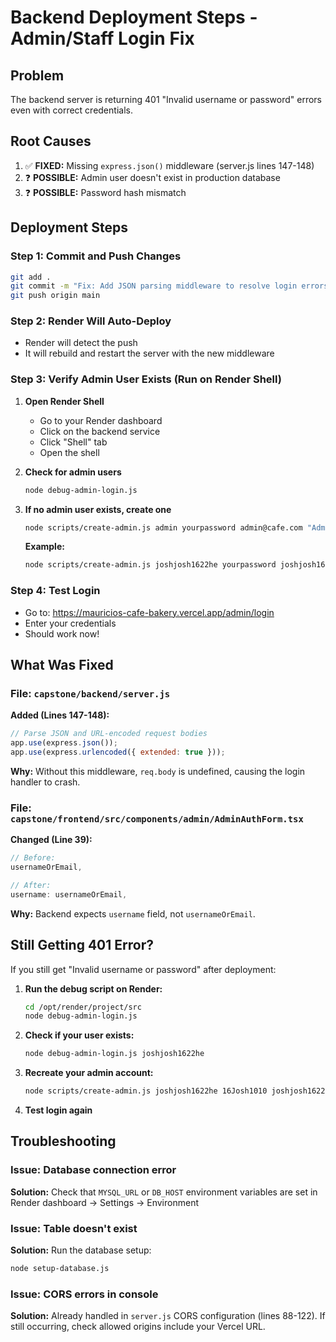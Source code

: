 # Backend Deployment Steps - Admin/Staff Login Fix

## Problem
The backend server is returning 401 "Invalid username or password" errors even with correct credentials.

## Root Causes
1. ✅ **FIXED:** Missing `express.json()` middleware (server.js lines 147-148)
2. ❓ **POSSIBLE:** Admin user doesn't exist in production database
3. ❓ **POSSIBLE:** Password hash mismatch

## Deployment Steps

### Step 1: Commit and Push Changes
```bash
git add .
git commit -m "Fix: Add JSON parsing middleware to resolve login errors"
git push origin main
```

### Step 2: Render Will Auto-Deploy
- Render will detect the push
- It will rebuild and restart the server with the new middleware

### Step 3: Verify Admin User Exists (Run on Render Shell)

1. **Open Render Shell**
   - Go to your Render dashboard
   - Click on the backend service
   - Click "Shell" tab
   - Open the shell

2. **Check for admin users**
   ```bash
   node debug-admin-login.js
   ```

3. **If no admin user exists, create one**
   ```bash
   node scripts/create-admin.js admin yourpassword admin@cafe.com "Admin Name"
   ```

   **Example:**
   ```bash
   node scripts/create-admin.js joshjosh1622he yourpassword joshjosh1622he@gmail.com "Josh Admin"
   ```

### Step 4: Test Login
- Go to: https://mauricios-cafe-bakery.vercel.app/admin/login
- Enter your credentials
- Should work now!

## What Was Fixed

### File: `capstone/backend/server.js`
**Added (Lines 147-148):**
```javascript
// Parse JSON and URL-encoded request bodies
app.use(express.json());
app.use(express.urlencoded({ extended: true }));
```

**Why:** Without this middleware, `req.body` is undefined, causing the login handler to crash.

### File: `capstone/frontend/src/components/admin/AdminAuthForm.tsx`
**Changed (Line 39):**
```typescript
// Before:
usernameOrEmail,

// After:
username: usernameOrEmail,
```

**Why:** Backend expects `username` field, not `usernameOrEmail`.

## Still Getting 401 Error?

If you still get "Invalid username or password" after deployment:

1. **Run the debug script on Render:**
   ```bash
   cd /opt/render/project/src
   node debug-admin-login.js
   ```

2. **Check if your user exists:**
   ```bash
   node debug-admin-login.js joshjosh1622he
   ```

3. **Recreate your admin account:**
   ```bash
   node scripts/create-admin.js joshjosh1622he 16Josh1010 joshjosh1622he@gmail.com "Josh Admin"
   ```

4. **Test login again**

## Troubleshooting

### Issue: Database connection error
**Solution:** Check that `MYSQL_URL` or `DB_HOST` environment variables are set in Render dashboard → Settings → Environment

### Issue: Table doesn't exist
**Solution:** Run the database setup:
```bash
node setup-database.js
```

### Issue: CORS errors in console
**Solution:** Already handled in `server.js` CORS configuration (lines 88-122). If still occurring, check allowed origins include your Vercel URL.

